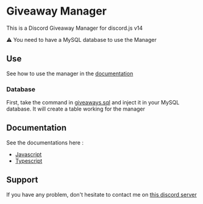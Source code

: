 # Giveaway Manager

This is a Discord Giveaway Manager for discord.js v14

:warning: You need to have a MySQL database to use the Manager

## Use

See how to use the manager in the [documentation](#documentation)

### Database

First, take the command in [giveaways.sql](./giveaways.sql) and inject it in your MySQL database.
It will create a table working for the manager

## Documentation

See the documentations here :

* [Javascript](./docJS.md)
* [Typescript](./docTS.md)

## Support

If you have any problem, don't hesitate to contact me on [this discord server](https://discord.gg/fHyN5w84g6)
